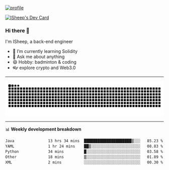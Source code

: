 [![profile](https://user-images.githubusercontent.com/54968314/208005045-e4b42f3b-833d-4242-bfcc-e764865553a2.svg)](https://www.calligrapher.ai/)

<a href="https://app.daily.dev/linziyang1106"><img src="https://api.daily.dev/devcards/v2/i4Spwx5Skx5FpTqWcwoit.png?r=kgx&type=wide" width="652" alt="ISheep's Dev Card"/></a>

### Hi there 🐏

I'm ISheep, a back-end engineer

- 🔭 I’m currently learning Solidity
- 💬 Ask me about anything
- 😄 Hobby: badminton & coding
- 👓 explore crypto and Web3.0

-------

![](https://raw.githubusercontent.com/ISheepp/ISheepp/output/github-contribution-grid-snake.svg)

-------

📊 **Weekly development breakdown**
<!--START_SECTION:waka-->

```txt
Java               13 hrs 34 mins  █████████████████████▒░░░   85.23 %
YAML               1 hr 24 mins    ██▒░░░░░░░░░░░░░░░░░░░░░░   08.83 %
Python             34 mins         █░░░░░░░░░░░░░░░░░░░░░░░░   03.58 %
Other              18 mins         ▒░░░░░░░░░░░░░░░░░░░░░░░░   01.89 %
XML                2 mins          ░░░░░░░░░░░░░░░░░░░░░░░░░   00.30 %
```

<!--END_SECTION:waka-->
